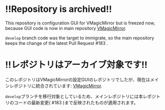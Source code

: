 # !!Repository is archived!!

This repository is configuration GUI for VMagicMirror but is freezed now, because GUI code is now in main repository [VMagicMirror](https://github.com/malaybaku/VMagicMirror).

`develop` branch code was the target to immigrate, so the main repository keeps the change of the latest Pull Request #183 .

# !!レポジトリはアーカイブ対象です!!

このレポジトリはVMagicMirrorの設定GUIのレポジトリでしたが、現在はメインレポジトリに統合されています: [VMagicMirror](https://github.com/malaybaku/VMagicMirror).

`develop`ブランチを移行対象としているため、メインレポジトリには本レポジトリのコードの最新変更( #183 )まで反映されたものが適用されます。
